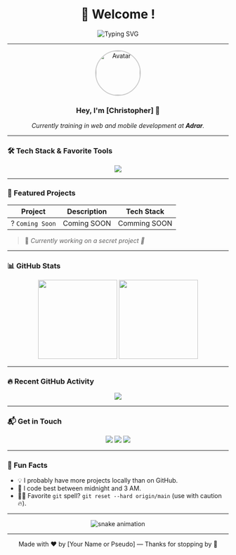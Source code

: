 <!-- Hero Header -->
<h1 align="center">🚀 Welcome !</h1>
<p align="center">
  <img src="https://readme-typing-svg.demolab.com?font=Fira+Code&duration=2500&pause=1000&center=true&vCenter=true&width=435&lines=Passionate+fullstack+developer;Creative+.+Curious+.+Efficient;Always+learning+new+things!;Welcome+to+my+world+of+code+🌍" alt="Typing SVG" />
</p>

---

<!-- Quick Stats / Identity -->
<div align="center">
  <img src="https://avatars.githubusercontent.com/u/000000?v=4" width="100" style="border-radius: 50%; border: 2px solid #ccc;" alt="Avatar" />
  <h3>Hey, I'm <strong>[Christopher]</strong> 👋</h3>
  <p><i>Currently training in web and mobile development at <strong>Adrar</strong>.</i></p>
</div>

---

<!-- Tech Stack -->
### 🛠️ Tech Stack & Favorite Tools
<p align="center">
  <img src="https://skillicons.dev/icons?i=html,css,js,ts,react,nextjs,nodejs,express,python,django,tailwind,figma,git,github,vscode&perline=8" />
</p>

---

<!-- Projects spotlight -->
### 🌟 Featured Projects

| Project | Description | Tech Stack |
|--------|-------------|------------|
| ? `Coming Soon` | Coming SOON | Comming SOON |


> 🧪 *Currently working on a secret project 👀*

---

<!-- GitHub Stats -->
### 📊 GitHub Stats
<div align="center">
  <img height="180em" src="https://github-readme-stats.vercel.app/api?username=Prozzinho&show_icons=true&theme=radical&hide_title=true" />
  <img height="180em" src="https://github-readme-stats.vercel.app/api/top-langs/?username=Prozzinho&layout=compact&theme=radical" />
</div>

---

<!-- Activity Graph -->
### 🔥 Recent GitHub Activity
<p align="center">
  <img src="https://github-readme-activity-graph.cyclic.app/graph?username=Prozzinho&theme=dracula&area=true&hide_border=true" />
</p>

---

<!-- Connect -->
### 📬 Get in Touch
<p align="center">
  <a href="mailto:your.email@example.com"><img src="https://img.shields.io/badge/Email-D14836?style=for-the-badge&logo=gmail&logoColor=white"/></a>
  <a href="https://linkedin.com/in/YOUR_LINKEDIN"><img src="https://img.shields.io/badge/LinkedIn-0A66C2?style=for-the-badge&logo=linkedin&logoColor=white"/></a>
  <a href="https://yourportfolio.com"><img src="https://img.shields.io/badge/Portfolio-000?style=for-the-badge&logo=firefox&logoColor=white"/></a>
</p>

---

<!-- Fun section -->
### 🧠 Fun Facts
- 💡 I probably have more projects locally than on GitHub.
- 🖤 I code best between midnight and 3 AM.
- 🧙‍♂️ Favorite `git` spell? `git reset --hard origin/main` (use with caution 🔥).

---

<!-- Snake animation -->
<p align="center">
  <img src="https://github.com/Prozzinho/Prozzinho/blob/output/github-contribution-grid-snake.svg" alt="snake animation" />
</p>

---

<p align="center">
  Made with ❤️ by [Your Name or Pseudo] — Thanks for stopping by 🙌
</p>

